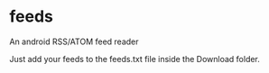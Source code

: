# feeds
An android RSS/ATOM feed reader

Just add your feeds to the feeds.txt file inside the Download folder.
